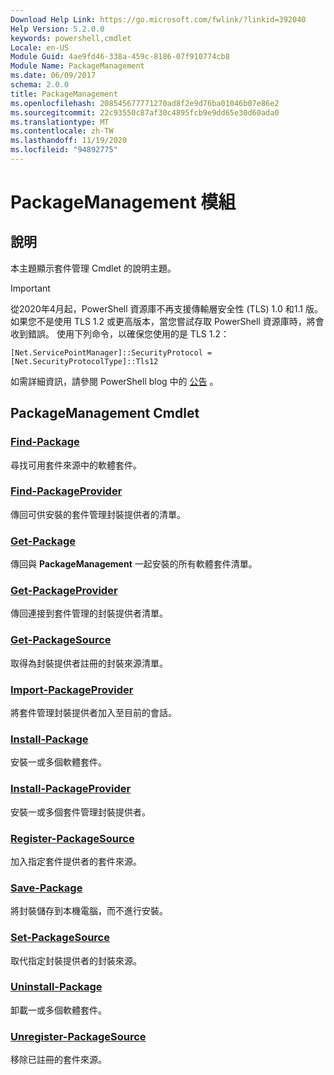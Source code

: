 ```yaml
---
Download Help Link: https://go.microsoft.com/fwlink/?linkid=392040
Help Version: 5.2.0.0
keywords: powershell,cmdlet
Locale: en-US
Module Guid: 4ae9fd46-338a-459c-8186-07f910774cb8
Module Name: PackageManagement
ms.date: 06/09/2017
schema: 2.0.0
title: PackageManagement
ms.openlocfilehash: 208545677771270ad8f2e9d76ba01046b07e86e2
ms.sourcegitcommit: 22c93550c87af30c4895fcb9e9dd65e30d60ada0
ms.translationtype: MT
ms.contentlocale: zh-TW
ms.lasthandoff: 11/19/2020
ms.locfileid: "94892775"
---
```

# PackageManagement 模組

## 說明

本主題顯示套件管理 Cmdlet 的說明主題。

> [!IMPORTANT]
> 從2020年4月起，PowerShell 資源庫不再支援傳輸層安全性 (TLS) 1.0 和1.1 版。 如果您不是使用 TLS 1.2 或更高版本，當您嘗試存取 PowerShell 資源庫時，將會收到錯誤。 使用下列命令，以確保您使用的是 TLS 1.2：
>
> `[Net.ServicePointManager]::SecurityProtocol = [Net.SecurityProtocolType]::Tls12`
>
> 如需詳細資訊，請參閱 PowerShell blog 中的 [公告](https://devblogs.microsoft.com/powershell/powershell-gallery-tls-support/) 。

## PackageManagement Cmdlet

### [Find-Package](Find-Package.md)
尋找可用套件來源中的軟體套件。

### [Find-PackageProvider](Find-PackageProvider.md)
傳回可供安裝的套件管理封裝提供者的清單。

### [Get-Package](Get-Package.md)
傳回與 **PackageManagement** 一起安裝的所有軟體套件清單。

### [Get-PackageProvider](Get-PackageProvider.md)
傳回連接到套件管理的封裝提供者清單。

### [Get-PackageSource](Get-PackageSource.md)
取得為封裝提供者註冊的封裝來源清單。

### [Import-PackageProvider](Import-PackageProvider.md)
將套件管理封裝提供者加入至目前的會話。

### [Install-Package](Install-Package.md)
安裝一或多個軟體套件。

### [Install-PackageProvider](Install-PackageProvider.md)
安裝一或多個套件管理封裝提供者。

### [Register-PackageSource](Register-PackageSource.md)
加入指定套件提供者的套件來源。

### [Save-Package](Save-Package.md)
將封裝儲存到本機電腦，而不進行安裝。

### [Set-PackageSource](Set-PackageSource.md)
取代指定封裝提供者的封裝來源。

### [Uninstall-Package](Uninstall-Package.md)
卸載一或多個軟體套件。

### [Unregister-PackageSource](Unregister-PackageSource.md)
移除已註冊的套件來源。
